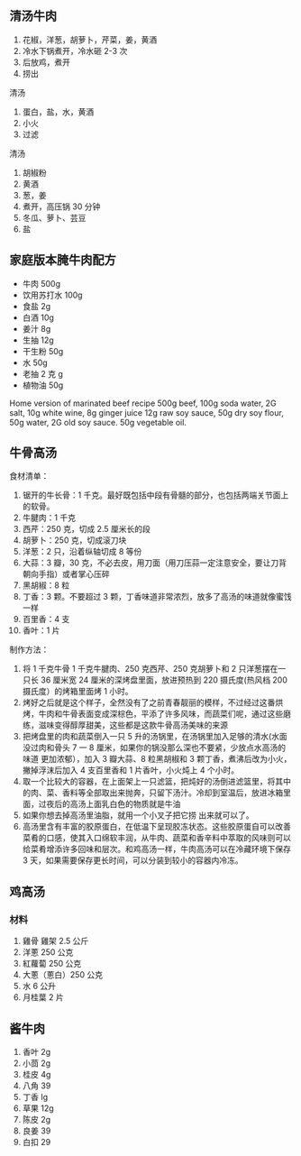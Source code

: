 ## 清汤牛肉

1. 花椒，洋葱，胡萝卜，芹菜，姜，黄酒
2. 冷水下锅煮开，冷水砸 2-3 次
3. 后放鸡，煮开
4. 捞出

清汤

1. 蛋白，盐，水，黄酒
2. 小火
3. 过滤

清汤

1. 胡椒粉
2. 黄酒
3. 葱，姜
4. 煮开，高压锅 30 分钟
5. 冬瓜、萝卜、芸豆
6. 盐

## 家庭版本腌牛肉配方

- 牛肉 500g
- 饮用苏打水 100g
- 食盐 2g
- 白酒 10g
- 姜汁 8g
- 生抽 12g
- 干生粉 50g
- 水 50g
- 老抽 2 克 g
- 植物油 50g

Home version of marinated beef recipe
500g beef, 100g soda water, 2G salt, 10g white wine, 8g ginger juice
12g raw soy sauce, 50g dry soy flour, 50g water, 2G old soy sauce.
50g vegetable oil.

## 牛骨高汤

食材清单：

1. 锯开的牛长骨：1 千克。最好既包括中段有骨髓的部分，也包括两端关节面上的软骨。
1. 牛腱肉：1 千克
1. 西芹：250 克，切成 2.5 厘米长的段
1. 胡萝卜：250 克，切成滚刀块
1. 洋葱：2 只，沿着纵轴切成 8 等份
1. 大蒜：3 瓣，30 克，不必去皮，用刀面（用刀压蒜一定注意安全，要让刀背朝向手指）或者掌心压碎
1. 黑胡椒：8 粒
1. 丁香：3 颗。不要超过 3 颗，丁香味道非常浓烈，放多了高汤的味道就像蜜饯一样
1. 百里香：4 支
1. 香叶：1 片

制作方法：

1. 将 1 千克牛骨 1 千克牛腱肉、250 克西芹、250 克胡萝卜和 2 只洋葱摆在一只长 36 厘米宽 24 厘米的深烤盘里面，放进预热到 220 摄氏度(热风档 200 摄氏度）的烤箱里面烤 1 小时。
2. 烤好之后就是这个样子，全然没有了之前青春靓丽的模样，不过经过这番烘烤，牛肉和牛骨表面变成深棕色，平添了许多风味，而蔬菜们呢，通过这些磨练，滋味变得醇厚甜美，这些都是这款牛骨高汤美味的来源
3. 把烤盘里的肉和蔬菜倒入一只 5 升的汤锅里，在汤锅里加入足够的清水(水面没过肉和骨头 7 一 8 厘米，如果你的锅没那么深也不要紧，少放点水高汤的味道 更加浓郁），加入 3 瓣大蒜、8 粒黑胡椒和 3 颗丁香，煮沸后改为小火，撇掉浮沫后加入 4 支百里香和 1 片香叶，小火炖上 4 个小时。
4. 取一个比较大的容器，在上面架上一只滤篮，把炖好的汤倒进滤篮里，将其中的肉、菜、香料等全部取出来抛奔，只留下汤汁。冷却到室温后，放进冰箱里面，过夜后的高汤上面乳白色的物质就是牛油
5. 如果你想去掉高汤里油脂，就用一个小叉子把它捞 出来就可以了。
6. 高汤里含有丰富的胶原蛋白，在低温下呈现胶冻状态。这些胶原蛋自可以改善菜肴的口感，使其入口绵软丰润，从牛肉、蔬菜和香辛料中萃取的风味则可以给菜肴增添许多回味和层次。和鸡高汤一样，牛肉高汤可以在冷藏环境下保存 3 天，如果需要保存更长时间，可以分装到较小的容器内冷冻。

## 鸡高汤

### 材料

1. 雞骨 雞架 2.5 公斤
2. 洋蔥 250 公克
3. 紅蘿蔔 250 公克
4. 大蔥（蔥白）250 公克
5. 水 6 公升
6. 月桂葉 2 片

## 酱牛肉

1. 香叶 2g
2. 小茴 2g
3. 桂皮 4g
4. 八角 39
5. 丁香 Ig
6. 草果 12g
7. 陈皮 2g
8. 良姜 39
9. 白扣 29
